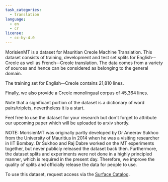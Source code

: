 ```yaml
---
task_categories:
  - translation
language:
  - en
  - cr
license:
  - cc-by-4.0
---
```


MorisienMT is a dataset for Mauritian Creole Machine Translation.  This dataset
consists of training, development and test set splits for English--Creole as
well as French--Creole translation.  The data comes from a variety of sources
and hence can be considered as belonging to the general domain.

The training set for English--Creole contains 21,810 lines.

Finally, we also provide a Creole monolingual corpus of 45,364 lines.

Note that a significant portion of the dataset is a dictionary of word
pairs/triplets, nevertheless it is a start.

Feel free to use the dataset for your research but don't forget to attribute
our upcoming paper which will be uploaded to arxiv shortly.

NOTE: MorisienMT was originally partly developed by Dr Aneerav Sukhoo from the
University of Mauritius in 2014 when he was a visiting researcher in IIT
Bombay.  Dr Sukhoo and Raj Dabre worked on the MT experiments together, but
never publicly released the dataset back then.  Furthermore, the dataset splits
and experiments were not done in a highly principled manner, which is required
in the present day.  Therefore, we improve the quality of splits and officially
release the data for people to use.

To use this dataset, request access via the [Surface Catalog](catalog.surfacedata.org/).
